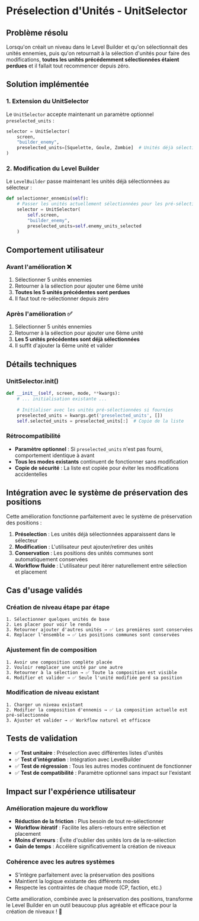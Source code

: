 # Préselection d'Unités - UnitSelector

## Problème résolu

Lorsqu'on créait un niveau dans le Level Builder et qu'on sélectionnait des unités ennemies, puis qu'on retournait à la sélection d'unités pour faire des modifications, **toutes les unités précédemment sélectionnées étaient perdues** et il fallait tout recommencer depuis zéro.

## Solution implémentée

### 1. Extension du UnitSelector

Le `UnitSelector` accepte maintenant un paramètre optionnel `preselected_units` :

```python
selector = UnitSelector(
    screen, 
    "builder_enemy", 
    preselected_units=[Squelette, Goule, Zombie]  # Unités déjà sélectionnées
)
```

### 2. Modification du Level Builder

Le `LevelBuilder` passe maintenant les unités déjà sélectionnées au sélecteur :

```python
def selectionner_ennemis(self):
    # Passer les unités actuellement sélectionnées pour les pré-sélectionner
    selector = UnitSelector(
        self.screen, 
        "builder_enemy", 
        preselected_units=self.enemy_units_selected
    )
```

## Comportement utilisateur

### Avant l'amélioration ❌
1. Sélectionner 5 unités ennemies
2. Retourner à la sélection pour ajouter une 6ème unité
3. **Toutes les 5 unités précédentes sont perdues**
4. Il faut tout re-sélectionner depuis zéro

### Après l'amélioration ✅
1. Sélectionner 5 unités ennemies
2. Retourner à la sélection pour ajouter une 6ème unité
3. **Les 5 unités précédentes sont déjà sélectionnées**
4. Il suffit d'ajouter la 6ème unité et valider

## Détails techniques

### UnitSelector.__init__()

```python
def __init__(self, screen, mode, **kwargs):
    # ... initialisation existante ...
    
    # Initialiser avec les unités pré-sélectionnées si fournies
    preselected_units = kwargs.get('preselected_units', [])
    self.selected_units = preselected_units[:]  # Copie de la liste
```

### Rétrocompatibilité

- **Paramètre optionnel** : Si `preselected_units` n'est pas fourni, comportement identique à avant
- **Tous les modes existants** continuent de fonctionner sans modification
- **Copie de sécurité** : La liste est copiée pour éviter les modifications accidentelles

## Intégration avec le système de préservation des positions

Cette amélioration fonctionne parfaitement avec le système de préservation des positions :

1. **Préselection** : Les unités déjà sélectionnées apparaissent dans le sélecteur
2. **Modification** : L'utilisateur peut ajouter/retirer des unités
3. **Conservation** : Les positions des unités communes sont automatiquement conservées
4. **Workflow fluide** : L'utilisateur peut itérer naturellement entre sélection et placement

## Cas d'usage validés

### Création de niveau étape par étape
```
1. Sélectionner quelques unités de base
2. Les placer pour voir le rendu
3. Retourner ajouter d'autres unités → ✅ Les premières sont conservées
4. Replacer l'ensemble → ✅ Les positions communes sont conservées
```

### Ajustement fin de composition
```
1. Avoir une composition complète placée
2. Vouloir remplacer une unité par une autre
3. Retourner à la sélection → ✅ Toute la composition est visible
4. Modifier et valider → ✅ Seule l'unité modifiée perd sa position
```

### Modification de niveau existant
```
1. Charger un niveau existant
2. Modifier la composition d'ennemis → ✅ La composition actuelle est pré-sélectionnée
3. Ajuster et valider → ✅ Workflow naturel et efficace
```

## Tests de validation

- ✅ **Test unitaire** : Préselection avec différentes listes d'unités
- ✅ **Test d'intégration** : Intégration avec LevelBuilder
- ✅ **Test de régression** : Tous les autres modes continuent de fonctionner
- ✅ **Test de compatibilité** : Paramètre optionnel sans impact sur l'existant

## Impact sur l'expérience utilisateur

### Amélioration majeure du workflow
- **Réduction de la friction** : Plus besoin de tout re-sélectionner
- **Workflow itératif** : Facilite les allers-retours entre sélection et placement
- **Moins d'erreurs** : Évite d'oublier des unités lors de la re-sélection
- **Gain de temps** : Accélère significativement la création de niveaux

### Cohérence avec les autres systèmes
- S'intègre parfaitement avec la préservation des positions
- Maintient la logique existante des différents modes
- Respecte les contraintes de chaque mode (CP, faction, etc.)

Cette amélioration, combinée avec la préservation des positions, transforme le Level Builder en un outil beaucoup plus agréable et efficace pour la création de niveaux ! 🚀
